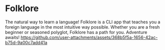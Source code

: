 # Folklore
The natural way to learn a language! Folklore is a CLI app that teaches you a foreign language in the most intuitive way possible. Whether you are a fresh beginner or seasoned polyglot, Folklore has a path for you. Adventure awaits!
https://github.com/user-attachments/assets/368b5f5a-1656-42ac-b75d-9a00c7add41a

